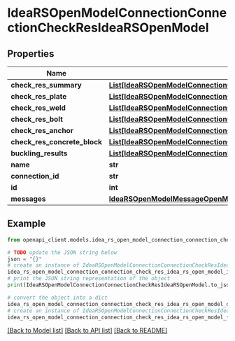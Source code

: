 # IdeaRSOpenModelConnectionConnectionCheckResIdeaRSOpenModel


## Properties

Name | Type | Description | Notes
------------ | ------------- | ------------- | -------------
**check_res_summary** | [**List[IdeaRSOpenModelConnectionCheckResSummaryIdeaRSOpenModel]**](IdeaRSOpenModelConnectionCheckResSummaryIdeaRSOpenModel.md) |  | [optional] 
**check_res_plate** | [**List[IdeaRSOpenModelConnectionCheckResPlateIdeaRSOpenModel]**](IdeaRSOpenModelConnectionCheckResPlateIdeaRSOpenModel.md) |  | [optional] 
**check_res_weld** | [**List[IdeaRSOpenModelConnectionCheckResWeldIdeaRSOpenModel]**](IdeaRSOpenModelConnectionCheckResWeldIdeaRSOpenModel.md) |  | [optional] 
**check_res_bolt** | [**List[IdeaRSOpenModelConnectionCheckResBoltIdeaRSOpenModel]**](IdeaRSOpenModelConnectionCheckResBoltIdeaRSOpenModel.md) |  | [optional] 
**check_res_anchor** | [**List[IdeaRSOpenModelConnectionCheckResAnchorIdeaRSOpenModel]**](IdeaRSOpenModelConnectionCheckResAnchorIdeaRSOpenModel.md) |  | [optional] 
**check_res_concrete_block** | [**List[IdeaRSOpenModelConnectionCheckResConcreteBlockIdeaRSOpenModel]**](IdeaRSOpenModelConnectionCheckResConcreteBlockIdeaRSOpenModel.md) |  | [optional] 
**buckling_results** | [**List[IdeaRSOpenModelConnectionBucklingResIdeaRSOpenModel]**](IdeaRSOpenModelConnectionBucklingResIdeaRSOpenModel.md) |  | [optional] 
**name** | **str** |  | [optional] 
**connection_id** | **str** |  | [optional] 
**id** | **int** |  | [optional] 
**messages** | [**IdeaRSOpenModelMessageOpenMessagesIdeaRSOpenModel**](IdeaRSOpenModelMessageOpenMessagesIdeaRSOpenModel.md) |  | [optional] 

## Example

```python
from openapi_client.models.idea_rs_open_model_connection_connection_check_res_idea_rs_open_model import IdeaRSOpenModelConnectionConnectionCheckResIdeaRSOpenModel

# TODO update the JSON string below
json = "{}"
# create an instance of IdeaRSOpenModelConnectionConnectionCheckResIdeaRSOpenModel from a JSON string
idea_rs_open_model_connection_connection_check_res_idea_rs_open_model_instance = IdeaRSOpenModelConnectionConnectionCheckResIdeaRSOpenModel.from_json(json)
# print the JSON string representation of the object
print(IdeaRSOpenModelConnectionConnectionCheckResIdeaRSOpenModel.to_json())

# convert the object into a dict
idea_rs_open_model_connection_connection_check_res_idea_rs_open_model_dict = idea_rs_open_model_connection_connection_check_res_idea_rs_open_model_instance.to_dict()
# create an instance of IdeaRSOpenModelConnectionConnectionCheckResIdeaRSOpenModel from a dict
idea_rs_open_model_connection_connection_check_res_idea_rs_open_model_from_dict = IdeaRSOpenModelConnectionConnectionCheckResIdeaRSOpenModel.from_dict(idea_rs_open_model_connection_connection_check_res_idea_rs_open_model_dict)
```
[[Back to Model list]](../README.md#documentation-for-models) [[Back to API list]](../README.md#documentation-for-api-endpoints) [[Back to README]](../README.md)


